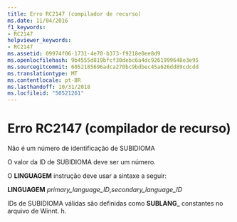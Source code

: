 ```yaml
---
title: Erro RC2147 (compilador de recurso)
ms.date: 11/04/2016
f1_keywords:
- RC2147
helpviewer_keywords:
- RC2147
ms.assetid: 09974f06-1731-4e70-b373-f9218e0ee8d9
ms.openlocfilehash: 9b4555d819bfcf30debc6a4dc9261999648e3e95
ms.sourcegitcommit: 6052185696adca270bc9bdbec45a626dd89cdcdd
ms.translationtype: MT
ms.contentlocale: pt-BR
ms.lasthandoff: 10/31/2018
ms.locfileid: "50521261"
---
```

# <a name="resource-compiler-error-rc2147"></a>Erro RC2147 (compilador de recurso)

Não é um número de identificação de SUBIDIOMA

O valor da ID de SUBIDIOMA deve ser um número.

O **LINGUAGEM** instrução deve usar a sintaxe a seguir:

**LINGUAGEM** *primary_language_ID*,*secondary_language_ID*

IDs de SUBIDIOMA válidas são definidas como **SUBLANG_** constantes no arquivo de Winnt. h.